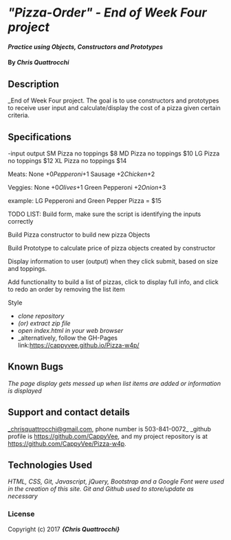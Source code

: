 # _"Pizza-Order" - End of Week Four project_

#### _Practice using Objects, Constructors and Prototypes_

#### By _**Chris Quattrocchi**_

## Description

_End of Week Four project. The goal is to use constructors and prototypes to receive user input and calculate/display the cost of a pizza given certain criteria.

## Specifications
-input                      output
 SM Pizza no toppings       $8
 MD Pizza no toppings       $10
 LG Pizza no toppings       $12
 XL Pizza no toppings       $14

 Meats:
 None                       +$0
 Pepperoni                  +$1
 Sausage                    +$2
 Chicken                    +$2

 Veggies:
 None                       +$0
 Olives                     +$1
 Green Pepperoni            +$2
 Onion                      +$3

 example:
 LG Pepperoni and Green Pepper Pizza = $15

 TODO LIST:
  Build form, make sure the script is identifying the inputs correctly

  Build Pizza constructor to build new pizza Objects

  Build Prototype to calculate price of pizza objects created by constructor

  Display information to user (output) when they click submit, based on size and toppings.

  Add functionality to build a list of pizzas, click to display full info, and click to redo an order by removing the list item

  Style

* _clone repository_
* _(or) extract zip file_
* _open index.html in your web browser_
* _alternatively, follow the GH-Pages link:https://cappyvee.github.io/Pizza-w4p/


## Known Bugs

_The page display gets messed up when list items are added or information is displayed_

## Support and contact details

_chrisquattrocchi@gmail.com, phone number is 503-841-0072_
_github profile is https://github.com/CappyVee, and my project repository is at https://github.com/CappyVee/Pizza-w4p.

## Technologies Used

_HTML, CSS, Git, Javascript, jQuery, Bootstrap and a Google Font were used in the creation of this site. Git and Github used to store/update as necessary_

### License

Copyright (c) 2017 **_{Chris Quattrocchi}_**
